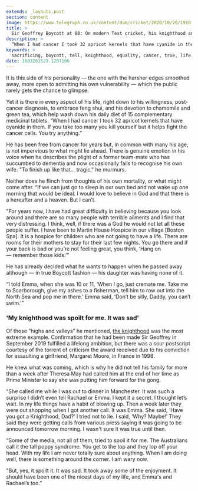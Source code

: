 ```yaml
--- 
extends: _layouts.post 
section: content 
image: https://www.telegraph.co.uk/content/dam/cricket/2020/10/20/1910_BOYCOTT_LEAD_trans_NvBQzQNjv4BqqVzuuqpFlyLIwiB6NTmJwfSM8Sv5nIxQonD2k-JCC_U.jpg?impolicy=logo-overlay 
title: > 
  Sir Geoffrey Boycott at 80: On modern Test cricket, his knighthood and the BBC sacrificing 'quality for equality' 
description: > 
  “When I had cancer I took 32 apricot kernels that have cyanide in them.“If we can just go to sleep in our own bed and not wake up one morning that would be ideal.She said, ‘Have you got a Knighthood, Dad?’ I tried not to lie.It took away some of the enjoyment.It should have been one of the nicest days of my life, and Emma's and Rachael’s too.” 
keywords: > 
  sacrificing, boycott, tell, knighthood, equality, cancer, true, life, tried, week, cricket, took, sir, emma, away, quality, test, modern, geoffrey 
date: 1603261529.1207106 
--- 
```

<div><p>It is this side of his personality &#8212;&#160;the one with the harsher edges smoothed away, more open to admitting his own vulnerability &#8212;&#160;which the public rarely gets the chance to glimpse.</p>
<p>Yet it is there in every aspect of his life, right down to his willingness,&#160;post-cancer diagnosis, to embrace feng shui, and his devotion to chamomile and green tea, which help wash down his daily diet of 15 complementary medicinal tablets. &#8220;When I had cancer I took 32 apricot kernels that have cyanide in them. If you take too many you kill yourself but it helps fight the cancer cells. You try anything.&#8221;</p>
<p>He has been free from cancer for years but, in common with many his age, is not impervious to what might lie ahead. There is genuine emotion in his voice when he describes the plight of a former team-mate who has succumbed to dementia and now occasionally fails to recognise his own wife. "To finish up like that... tragic," he murmurs.</p>
<p>Neither does he flinch from thoughts of his own mortality, or what might come after. &#8220;If we can just go to sleep in our own bed and not wake up one morning that would be ideal. I would love to believe in God and that there is a hereafter and a heaven. But I can&#8217;t.</p>
<p>"For years now, I have had great difficulty in believing because you look around and there are so many people with terrible ailments and I find that very distressing. I think, well, if there was a God he would not let all these people suffer. I have been to Martin House Hospice in our village [Boston Spa]. It is a hospice for children who are not going to have a life. There are rooms for their mothers to stay for their last few nights. You go there and if your back is bad or you&#8217;re not feeling great, you think, &#8216;Hang on &#8212;&#160;remember those kids.&#8217;"</p>
<p>He has already decided what he wants to happen when he passed away although &#8212;&#160;in true Boycott fashion &#8212;&#160;his daughter was having none of it.</p>
<p>&#8220;I told Emma, when she was 10 or 11, &#8216;When I go, just cremate me. Take me to Scarborough, give my ashes to a fisherman, tell him to row out into the North Sea and pop me in there.&#8217; Emma said, &#8216;Don&#8217;t be silly, Daddy, you can&#8217;t swim.&#8217;&#8221;</p>
<h3>'My knighthood was spoilt for me. It was sad'</h3>
<p>Of those &#8220;highs and valleys&#8221; he mentioned, <a href="https://www.telegraph.co.uk/cricket/2019/09/10/geoffrey-boycott-andrew-strauss-given-knighthoods-theresa-mays/">the knighthood</a> was the most extreme example. Confirmation that he had been made Sir Geoffrey in September 2019 fulfilled a lifelong ambition, but there was a sour postscript courtesy of the torrent of criticism the award received due to his conviction for assaulting a girlfriend, Margaret Moore, in France in 1998.</p>
<p>He knew what was coming, which is why he did not tell his family for more than a week after Theresa May had called him at the end of her time as Prime Minister to say she was putting him forward for the gong.</p>
<p>&#8220;She called me while I was out to dinner in Manchester. It was such a surprise I didn&#8217;t even tell Rachael or Emma. I kept it a secret. I thought let&#8217;s wait. In my life things have a habit of blowing up. Then a week later they were out shopping when I got another call. It was Emma. She said, &#8216;Have you got a Knighthood, Dad?&#8217; I tried not to lie. I said, &#8216;Why? Maybe!&#8217; They said they were getting calls from various press saying it was going to be announced tomorrow morning. I wasn't sure it was true until then.</p>
<p>&#8220;Some of the media, not all of them, tried to spoil it for me. The Australians call it the tall poppy syndrome. You get to the top and they lop off your head. With my life I am never totally sure about anything. When I am doing well, there is something around the corner. I am wary now.</p>
<p>"But, yes, it spoilt it. It was sad. It took away some of the enjoyment. It should have been one of the nicest days of my life, and Emma's and Rachael&#8217;s too.&#8221;</p>
</div>